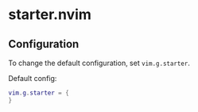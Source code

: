 # starter.nvim

## Configuration
To change the default configuration, set `vim.g.starter`.

Default config:
```lua
vim.g.starter = {
}
```
